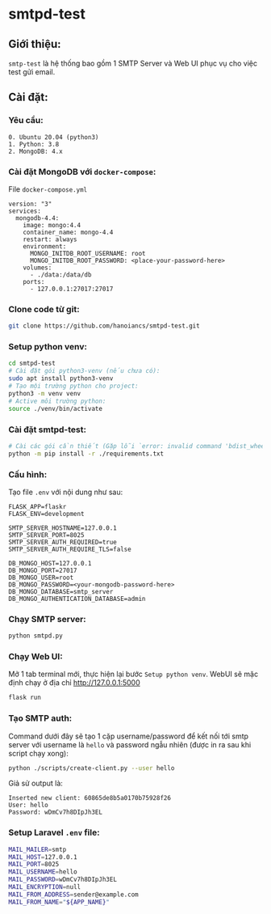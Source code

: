 # smtpd-test

## Giới thiệu:

`smtp-test` là hệ thống bao gồm 1 SMTP Server và Web UI phục vụ cho việc test gửi email.
## Cài đặt:
### Yêu cầu:
    0. Ubuntu 20.04 (python3)
    1. Python: 3.8
    2. MongoDB: 4.x
### Cài đặt MongoDB với `docker-compose`:

File `docker-compose.yml`

```
version: "3"
services:
  mongodb-4.4:
    image: mongo:4.4
    container_name: mongo-4.4
    restart: always
    environment:
      MONGO_INITDB_ROOT_USERNAME: root
      MONGO_INITDB_ROOT_PASSWORD: <place-your-password-here>
    volumes:
      - ./data:/data/db
    ports:
      - 127.0.0.1:27017:27017
```

### Clone code từ git:

```bash
git clone https://github.com/hanoiancs/smtpd-test.git
```

### Setup python venv:

```bash
cd smtpd-test
# Cài đặt gói python3-venv (nếu chưa có):
sudo apt install python3-venv
# Tạo mội trường python cho project:
python3 -m venv venv
# Active môi trường python:
source ./venv/bin/activate
```
### Cài đặt smtpd-test:


```bash
# Cài các gói cần thiết (Gặp lỗi `error: invalid command 'bdist_wheel'` bỏ qua không sao hết xD)
python -m pip install -r ./requirements.txt
```

### Cấu hình:

Tạo file `.env` với nội dung như sau: 

```env
FLASK_APP=flaskr
FLASK_ENV=development

SMTP_SERVER_HOSTNAME=127.0.0.1
SMTP_SERVER_PORT=8025
SMTP_SERVER_AUTH_REQUIRED=true
SMTP_SERVER_AUTH_REQUIRE_TLS=false

DB_MONGO_HOST=127.0.0.1
DB_MONGO_PORT=27017
DB_MONGO_USER=root
DB_MONGO_PASSWORD=<your-mongodb-password-here>
DB_MONGO_DATABASE=smtp_server
DB_MONGO_AUTHENTICATION_DATABASE=admin
```

###  Chạy SMTP server:

```bash 
python smtpd.py
```

### Chạy Web UI:
Mở 1 tab terminal mới, thực hiện lại bước `Setup python venv`.
WebUI sẽ mặc định chạy ở địa chỉ http://127.0.0.1:5000
```bash
flask run
```

### Tạo SMTP auth:

Command dưới đây sẽ tạo 1 cặp username/password để kết nối tới smtp server với username là `hello` và password ngẫu nhiên (được in ra sau khi script chạy xong):

```bash 
python ./scripts/create-client.py --user hello 
```

Giả sử output là:
```
Inserted new client: 60865de8b5a0170b75928f26
User: hello
Password: wDmCv7h8DIpJh3EL
```
### Setup Laravel `.env` file:

```bash
MAIL_MAILER=smtp
MAIL_HOST=127.0.0.1
MAIL_PORT=8025
MAIL_USERNAME=hello
MAIL_PASSWORD=wDmCv7h8DIpJh3EL
MAIL_ENCRYPTION=null
MAIL_FROM_ADDRESS=sender@example.com
MAIL_FROM_NAME="${APP_NAME}"
```